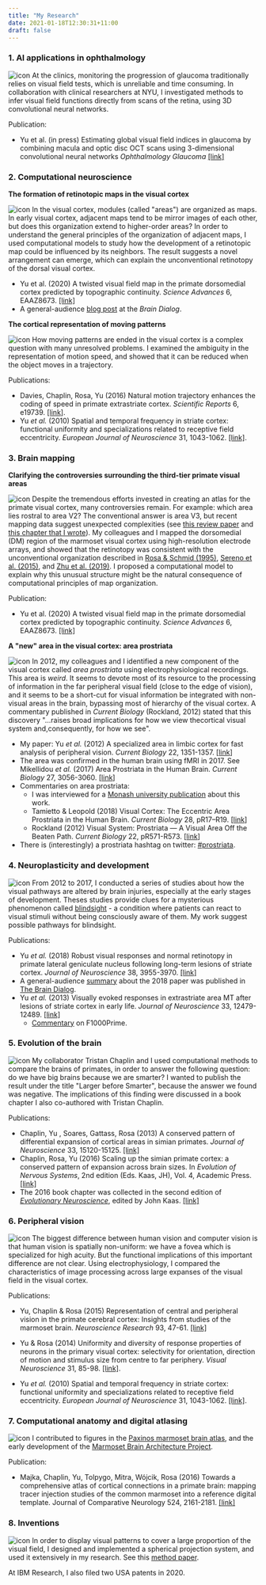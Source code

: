 ```yaml
---
title: "My Research"
date: 2021-01-18T12:30:31+11:00
draft: false
---
```

### 1. AI applications in ophthalmology
![icon](/about/cam.png) At the clinics, monitoring the progression of glaucoma traditionally relies on visual field tests, which is unreliable and time consuming. In collaboration with clinical researchers at NYU, I investigated methods to infer visual field functions directly from scans of the retina, using 3D convolutional neural networks.

Publication:
- Yu et al. (in press) Estimating global visual field indices in glaucoma by combining macula and optic disc OCT scans using 3-dimensional convolutional neural networks _Ophthalmology Glaucoma_ [[link]](https://www.sciencedirect.com/science/article/pii/S2589419620301848)

### 2. Computational neuroscience 

**The formation of retinotopic maps in the visual cortex**

![icon](/about/elastic_net.png) In the visual cortex, modules (called "areas") are organized as maps. In early visual cortex, adjacent maps tend to be mirror images of each other, but does this organization extend to higher-order areas? In order to understand the general principles of the organization of adjacent maps, I used computational models to study how the development of a retinotopic map could be influenced by its neighbors. The result suggests a novel arrangement can emerge, which can explain the unconventional retinotopy of the dorsal visual cortex.

- Yu et al. (2020) A twisted visual field map in the primate dorsomedial cortex predicted by topographic continuity. _Science Advances_ 6, EAAZ8673. [[link]](https://advances.sciencemag.org/content/6/44/eaaz8673)
- A general-audience [blog post](https://www.cibf.edu.au/maps) at the _Brain Dialog_.

**The cortical representation of moving patterns**

![icon](/about/speed_tuning.jpg) How moving patterns are ended in the visual cortex is a complex question with many unresolved problems. I examined the ambiguity in the representation of motion speed, and showed that it can be reduced when the object moves in a trajectory.

Publications:

- Davies, Chaplin, Rosa, Yu (2016) Natural motion trajectory enhances the coding of speed in primate extrastriate cortex. _Scientific Reports_ 6, e19739. [[link]](https://www.nature.com/articles/srep19739).
- Yu _et al._ (2010) Spatial and temporal frequency in striate cortex: functional uniformity and specializations related to receptive field eccentricity. _European Journal of Neuroscience_ 31, 1043-1062. [[link]](http://jov.arvojournals.org/article.aspx?articleid=2193721).


### 3. Brain mapping

**Clarifying the controversies surrounding the third-tier primate visual areas**

![icon](/about/dm.jpg) Despite the tremendous efforts invested in creating an atlas for the primate visual cortex, many controversies remain. For example: which area lies rostral to area V2? The conventional answer is area V3, but recent mapping data suggest unexpected complexities (see [this review paper](https://pubmed.ncbi.nlm.nih.gov/26241792/) and [this chapter that I wrote](http://www.springer.com/gp/book/9783319550640)). My colleagues and I mapped the dorsomedial (DM) region of the marmoset visual cortex using high-resolution electrode arrays, and showed that the retinotopy was consistent with the unconventional organization described in [Rosa & Schmid (1995)](https://pubmed.ncbi.nlm.nih.gov/7499529/), [Sereno et al. (2015)](https://www.ncbi.nlm.nih.gov/pmc/articles/PMC4733890/), and [Zhu et al. (2019)](https://www.pnas.org/content/116/6/2306.abstract). I proposed a computational model to explain why this unusual structure might be the natural consequence of computational principles of map organization.

Publication:

- Yu et al. (2020) A twisted visual field map in the primate dorsomedial cortex predicted by topographic continuity. _Science Advances_ 6, EAAZ8673. [[link]](https://advances.sciencemag.org/content/6/44/eaaz8673)

**A "new" area in the visual cortex: area prostriata**

![icon](/about/prostriata.jpg) In 2012, my colleagues and I identified a new component of the visual cortex called _area prostriata_ using electrophysiological recordings. This area is _weird_. It seems to devote most of its resource to the processing of information in the far peripheral visual field (close to the edge of vision), and it seems to be a short-cut for visual information be integrated with non-visual areas in the brain, bypassing most of hierarchy of the visual cortex. A commentary published in _Current Biology_ (Rockland, 2012) stated that this discovery "...raises broad implications for how we view thecortical visual system and,consequently, for how we see".

- My paper: Yu _et al._ (2012) A specialized area in limbic cortex for fast analysis of peripheral vision. _Current Biology_ 22, 1351-1357. [[link](https://www.ncbi.nlm.nih.gov/pubmed/22704993)]
- The area was confirmed in the human brain using fMRI in 2017. See Mikellidou _et al._ (2017) Area Prostriata in the Human Brain. _Current Biology_ 27, 3056-3060. [[link](https://www.ncbi.nlm.nih.gov/pubmed/28966090)]
- Commentaries on area prostriata:
  - I was interviewed for a [Monash university publication](/monash_magazine_article.pdf) about this work.
  - Tamietto & Leopold (2018) Visual Cortex: The Eccentric Area Prostriata in the Human Brain. _Current Biology_ 28, pR17–R19. [[link](http://www.cell.com/current-biology/fulltext/S0960-9822(17)31451-3)]
  - Rockland (2012) Visual System: Prostriata — A Visual Area Off the Beaten Path. _Current Biology_ 22, pR571-R573. [[link](https://www.sciencedirect.com/science/article/pii/S0960982212005830)]
- There is (interestingly) a prostriata hashtag on twitter: [#prostriata](https://twitter.com/hashtag/prostriata?src=hash).

### 4. Neuroplasticity and development
![icon](/about/lgn_rf.png) From 2012 to 2017, I conducted a series of studies about how the visual pathways are altered by brain injuries, especially at the early stages of development. Theses studies provide clues for a mysterious phenomenon called [blindsight](https://en.wikipedia.org/wiki/Blindsight) - a condition where patients can react to visual stimuli without being consciously aware of them. My work suggest possible pathways for blindsight.

Publications:

  - Yu _et al._ (2018) Robust visual responses and normal retinotopy in primate lateral geniculate nucleus following long-term lesions of striate cortex. _Journal of Neuroscience_ 38, 3955-3970. [[link]](http://www.jneurosci.org/content/38/16/3955)
  - A general-audience [summary](https://www.cibf.edu.au/the-brain-can-still-see) about the 2018 paper was published in [The Brain Dialog](https://www.cibf.edu.au).
  - Yu _et al._ (2013) Visually evoked responses in extrastriate area MT after lesions of striate cortex in early life. _Journal of Neuroscience_ 33, 12479-12489. [[link]](https://www.jneurosci.org/content/33/30/12479.long)
      - [Commentary](https://f1000.com/prime/718046975) on F1000Prime.

### 5. Evolution of the brain
![icon](/about/evolution.jpg)
My collaborator Tristan Chaplin and I used computational methods to compare the brains of primates, in order to answer the following question: do we have big brains because we are smarter? I wanted to publish the result under the title "Larger before Smarter", because the answer we found was negative. The implications of this finding were discussed in a book chapter I also co-authored with Tristan Chaplin.

Publications:

- Chaplin, Yu , Soares, Gattass, Rosa (2013) A conserved pattern of differential expansion of cortical areas in simian primates. _Journal of Neuroscience_ 33, 15120-15125. [[link]](http://www.jneurosci.org/content/33/38/15120)
- Chaplin, Rosa, Yu (2016) Scaling up the simian primate cortex: a conserved pattern of expansion across brain sizes. In _Evolution of Nervous Systems_, 2nd edition (Eds. Kaas, JH), Vol. 4, Academic Press. [[link]](https://www.sciencedirect.com/science/referenceworks/9780128040966)
- The 2016 book chapter was collected in the second edition of [_Evolutionary Neuroscience_](https://www.sciencedirect.com/book/9780128205846/evolutionary-neuroscience), edited by John Kaas. [[link]](https://www.sciencedirect.com/science/article/pii/B9780128205846000222)


### 6. Peripheral vision
![icon](/about/rf_mapping.png)
The biggest difference between human vision and computer vision is that human vision is spatially non-uniform: we have a fovea which is specialized for high acuity. But the functional implications of this important difference are not clear. Using electrophysiology, I compared the characteristics of image processing across large expanses of the visual field in the visual cortex.

Publications:

- Yu, Chaplin & Rosa (2015) Representation of central and peripheral vision in the primate cerebral cortex: Insights from studies of the marmoset brain. _Neuroscience Research_ 93, 47-61. [[link]](https://www.sciencedirect.com/science/article/abs/pii/S0168010214002156)

- Yu & Rosa (2014) Uniformity and diversity of response properties of neurons in the primary visual cortex: selectivity for orientation, direction of motion and stimulus size from centre to far periphery. _Visual Neuroscience_ 31, 85-98. [[link]](https://www.cambridge.org/core/journals/visual-neuroscience/article/abs/uniformity-and-diversity-of-response-properties-of-neurons-in-the-primary-visual-cortex-selectivity-for-orientation-direction-of-motion-and-stimulus-size-from-center-to-far-periphery/7CAA7AB6713B67DFEAE7FEB51DA34774).

- Yu _et al._ (2010) Spatial and temporal frequency in striate cortex: functional uniformity and specializations related to receptive field eccentricity. _European Journal of Neuroscience_ 31, 1043-1062. [[link]](http://jov.arvojournals.org/article.aspx?articleid=2193721).

### 7. Computational anatomy and digital atlasing

![icon](/about/atlas.jpg)
I contributed to figures in the [Paxinos marmoset brain atlas](https://www.researchgate.net/publication/335871101_PDF_of_The_Marmoset_Brain_in_Stereotaxic_Coordinates), and the early development of the [Marmoset Brain Architecture Project](http://www.marmosetbrain.org).

Publication:

- Majka, Chaplin, Yu, Tolpygo, Mitra, Wójcik, Rosa (2016) Towards a comprehensive atlas of cortical connections in a primate brain: mapping tracer injection studies of the common marmoset into a reference digital template. Journal of Comparative Neurology 524, 2161-2181. [[link]](https://pubmed.ncbi.nlm.nih.gov/27099164/)


### 8. Inventions
![icon](/about/projection.png)
In order to display visual patterns to cover a large proportion of the visual field, I designed and implemented a spherical projection system, and used it extensively in my research. See this [method paper](http://jov.arvojournals.org/article.aspx?articleid=2193721).

At IBM Research, I also filed two USA patents in 2020.


